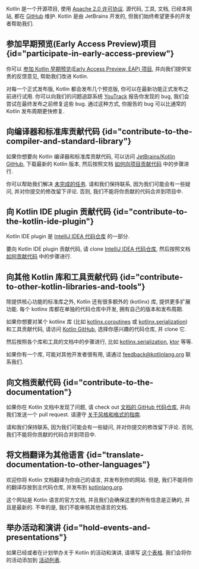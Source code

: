 [//]: # (title: 为 Kotlin 项目贡献代码)

Kotlin 是一个开源项目, 使用 [Apache 2.0 许可协议](https://github.com/JetBrains/kotlin/blob/master/license/LICENSE.txt).
源代码, 工具, 文档, 已经本网站, 都在 [GitHub](https://github.com/jetbrains/kotlin) 维护.
Kotlin 是由 JetBrains 开发的, 但我们始终希望更多的开发者帮助我们.

## 参加早期预览(Early Access Preview)项目 {id="participate-in-early-access-preview"}

你可以 [参加 Kotlin 早期预览(Early Access Preview, EAP) 项目](eap.md), 并向我们提供宝贵的反馈意见, 帮助我们改进 Kotlin.

对每一个正式发布版, Kotlin 都会发布几个预览版, 你可以在最新功能正式发布之前进行试用.
你可以向我们的问题追踪系统 [YouTrack](https://kotl.in/issue) 报告你发现的 bug, 我们会尝试在最终发布之前修复这些 bug.
通过这种方式, 你报告的 bug 可以比通常的 Kotlin 发布周期更快修复.

## 向编译器和标准库贡献代码 {id="contribute-to-the-compiler-and-standard-library"}

如果你想要向 Kotlin 编译器和标准库贡献代码, 可以访问 [JetBrains/Kotlin GitHub](https://github.com/jetbrains/kotlin), 下载最新的 Kotlin 版本,
然后按照文档 [如何向项目贡献代码](https://github.com/JetBrains/kotlin/blob/master/docs/contributing.md) 中的步骤进行.

你可以帮助我们解决 [未完成的任务](https://youtrack.jetbrains.com/issues/KT?q=tag:%20%7BUp%20For%20Grabs%7D%20and%20State:%20Open).
请和我们保持联系, 因为我们可能会有一些疑问, 并对你提交的修改留下评论.
否则, 我们不能将你贡献的代码合并到项目中.

## 向 Kotlin IDE plugin 贡献代码 {id="contribute-to-the-kotlin-ide-plugin"}

Kotlin IDE plugin 是 [IntelliJ IDEA 代码仓库](https://github.com/JetBrains/intellij-community/tree/master/plugins/kotlin) 的一部分.

要向 Kotlin IDE plugin 贡献代码, 请 clone [IntelliJ IDEA 代码仓库](https://github.com/JetBrains/intellij-community/),
然后按照文档 [如何贡献代码](https://github.com/JetBrains/intellij-community/blob/master/plugins/kotlin/CONTRIBUTING.md) 中的步骤进行.

## 向其他 Kotlin 库和工具贡献代码 {id="contribute-to-other-kotlin-libraries-and-tools"}

除提供核心功能的标准库之外, Kotlin 还有很多额外的 (kotlinx) 库, 提供更多扩展功能.
每个 kotlinx 库都在单独的代码仓库中开发, 拥有自己的版本和发布周期.

如果你想要对某个 kotlinx 库
(比如 [kotlinx.coroutines](https://github.com/Kotlin/kotlinx.coroutines)
或 [kotlinx.serialization](https://github.com/Kotlin/kotlinx.serialization))
和工具贡献代码, 请访问 [Kotlin GitHub](https://github.com/Kotlin), 选择你感兴趣的代码仓库, 并 clone 它.

然后按照各个库和工具的文档中的步骤进行, 比如
[kotlinx.serialization](https://github.com/Kotlin/kotlinx.serialization/blob/master/CONTRIBUTING.md),
[ktor](https://github.com/ktorio/ktor/blob/master/CONTRIBUTING.md)
等等.

如果你有一个库, 可能对其他开发者很有用, 请通过 <feedback@kotlinlang.org> 联系我们.

## 向文档贡献代码 {id="contribute-to-the-documentation"}

如果你在 Kotlin 文档中发现了问题,
请 check out [文档的 GitHub 代码仓库](https://github.com/JetBrains/kotlin-web-site/tree/master/docs/topics),
并向我们发送一个 pull request.
请遵守 [关于风格和格式的指南](https://docs.google.com/document/d/1mUuxK4xwzs3jtDGoJ5_zwYLaSEl13g_SuhODdFuh2Dc/edit?usp=sharing).

请和我们保持联系, 因为我们可能会有一些疑问, 并对你提交的修改留下评论.
否则, 我们不能将你贡献的代码合并到项目中.

## 将文档翻译为其他语言 {id="translate-documentation-to-other-languages"}

欢迎你将 Kotlin 文档翻译为你自己的语言, 并发布到你的网站.
但是, 我们不能将你的翻译存放到主代码仓库, 并发布到 [kotlinlang.org](https://kotlinlang.org/).

这个网站是 Kotlin 语言的官方文档, 并且我们会确保这里的所有信息是正确的, 并且是最新的.
不幸的是, 我们不能审核其他语言的文档.

## 举办活动和演讲 {id="hold-events-and-presentations"}

如果已经或者在计划举办关于 Kotlin 的活动和演讲, 请填写 [这个表格](https://surveys.jetbrains.com/s3/Submit-a-Kotlin-Talk).
我们会将你的活动添加到 [活动列表](https://kotlinlang.org/docs/events.html).
